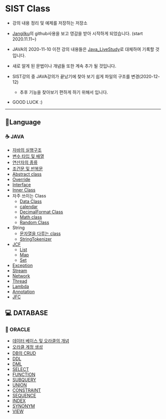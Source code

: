 # SIST Class
- 강의 내용 정리 및 예제를 저장하는 저장소

- [Jangilku](https://github.com/Jangilkyu)의 github사용을 보고 영감을 받아 시작하게 되었습니다.
    (start 2020.11.11~)
    
- JAVA의 2020-11-10 이전 강의 내용들은 [Java_LiveStudy](https://github.com/LeeWoooo/Java_LiveStudy)로 대체하여 기록할 것 입니다.

- 새로 알게 된 문법이나 개념들 또한 계속 추가 될 것입니다.

- SIST강의 중 JAVA강의가 끝났기에 찾아 보기 쉽게 파일의 구조를 변경(2020-12-12)

    * 추후 기능을 찾아보기 편하게 하기 위해서 입니다.



- GOOD LUCK :)

---

## :pencil:Language

### :coffee: JAVA

* [자바의 실행구조](https://github.com/LeeWoooo/Java_LiveStudy/tree/master/week1)
* [변수 타입 및 배열](https://github.com/LeeWoooo/Java_LiveStudy/tree/master/week2)
* [연산자의 종류](https://github.com/LeeWoooo/Java_LiveStudy/tree/master/week3)
* [조건문 및 반복문](https://github.com/LeeWoooo/Java_LiveStudy/tree/master/week4)
* [Abstract class](https://github.com/LeeWoooo/SIST_Class/tree/master/Java/Abstract_Class)
* [Override](https://github.com/LeeWoooo/SIST_Class/tree/master/Java/OverRide)
* [Interface](https://github.com/LeeWoooo/SIST_Class/tree/master/Java/Interface)
* [Inner Class](https://github.com/LeeWoooo/SIST_Class/tree/master/Java/Class_type)
* 자주 쓰이는 Class
    * [Data Class](https://github.com/LeeWoooo/SIST_Class/tree/master/Java/Date_Class)
    * [calendar](https://github.com/LeeWoooo/SIST_Class/tree/master/Java/Calendar_Class)
    * [DecimalFormat Class](https://github.com/LeeWoooo/SIST_Class/tree/master/Java/DecimalFormat_Class)
    * [Math class](https://github.com/LeeWoooo/SIST_Class/tree/master/Java/Math_Class)
    * [Random Class](https://github.com/LeeWoooo/SIST_Class/tree/master/Java/RandomClass)
* String
    * [문자열을 다루는 class](https://github.com/LeeWoooo/SIST_Class/tree/master/Java/String_Class)
    * [StringTokenizer](https://github.com/LeeWoooo/SIST_Class/tree/master/Java/Stringtokenizer_Class)
* [JCF](https://github.com/LeeWoooo/SIST_Class/tree/master/Java/JCF)
    * [List](https://github.com/LeeWoooo/SIST_Class/tree/master/Java/JCF/List)
    * [Map](https://github.com/LeeWoooo/SIST_Class/tree/master/Java/JCF/Map)
    * [Set](https://github.com/LeeWoooo/SIST_Class/tree/master/Java/JCF/Set)
* [Exception](https://github.com/LeeWoooo/SIST_Class/tree/master/Java/Exception)
* [Stream](https://github.com/LeeWoooo/SIST_Class/tree/master/Java/Stream)
* [Network](https://github.com/LeeWoooo/SIST_Class/tree/master/Java/NetWork)
* [Thread](https://github.com/LeeWoooo/SIST_Class/tree/master/Java/Thread)
* [Lambda](https://github.com/LeeWoooo/SIST_Class/tree/master/Java/Lambda)
* [Annotation](https://github.com/LeeWoooo/SIST_Class/tree/master/Java/Annotation)
* [JFC](https://github.com/LeeWoooo/SIST_Class/tree/master/Java/JFC)

## :computer: DATABASE  

### :file_folder: ORACLE

* [데이터 베이스 및 오라클의 개념](https://github.com/LeeWoooo/SIST_Class/tree/master/Oracle/DATABASE_ORACLE)
* [오라클 계정 생성](https://github.com/LeeWoooo/SIST_Class/tree/master/Oracle/CREATE_ACCOUNT)
* [DB의 CRUD](https://github.com/LeeWoooo/SIST_Class/tree/master/Oracle/CRUD)
* [DDL](https://github.com/LeeWoooo/SIST_Class/tree/master/Oracle/DDL)
* [DML](https://github.com/LeeWoooo/SIST_Class/tree/master/Oracle/DML)
* [SELECT](https://github.com/LeeWoooo/SIST_Class/tree/master/Oracle/SELECT)
* [FUNCTION](https://github.com/LeeWoooo/SIST_Class/tree/master/Oracle/FUNCTION)
* [SUBQUERY](https://github.com/LeeWoooo/SIST_Class/tree/master/Oracle/SUBQUERY)
* [UNION](https://github.com/LeeWoooo/SIST_Class/tree/master/Oracle/UNION)
* [CONSTRAINT](https://github.com/LeeWoooo/SIST_Class/tree/master/Oracle/CONSTRAINT)
* [SEQUENCE](https://github.com/LeeWoooo/SIST_Class/tree/master/Oracle/SEQUENCE)
* [INDEX](https://github.com/LeeWoooo/SIST_Class/tree/master/Oracle/INDEX)
* [SYNONYM](https://github.com/LeeWoooo/SIST_Class/tree/master/Oracle/SYNONYM)
* [VIEW](https://github.com/LeeWoooo/SIST_Class/tree/master/Oracle/VIEW)